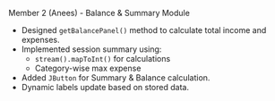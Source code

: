  Member 2 (Anees) - Balance & Summary Module

- Designed `getBalancePanel()` method to calculate total income and expenses.
- Implemented session summary using:
  - `stream().mapToInt()` for calculations
  - Category-wise max expense
- Added `JButton` for Summary & Balance calculation.
- Dynamic labels update based on stored data.
